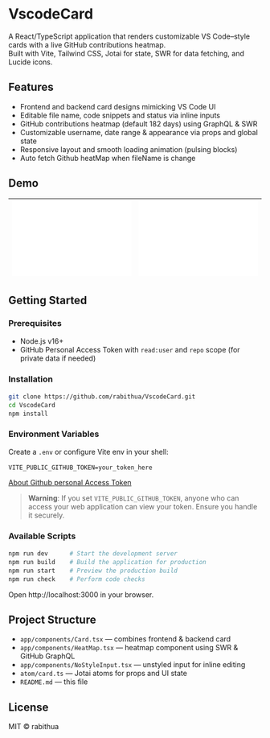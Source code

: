 # VscodeCard

A React/TypeScript application that renders customizable VS Code–style cards with a live GitHub contributions heatmap.  
Built with Vite, Tailwind CSS, Jotai for state, SWR for data fetching, and Lucide icons.

## Features

- Frontend and backend card designs mimicking VS Code UI
- Editable file name, code snippets and status via inline inputs
- GitHub contributions heatmap (default 182 days) using GraphQL & SWR
- Customizable username, date range & appearance via props and global state
- Responsive layout and smooth loading animation (pulsing blocks)
- Auto fetch Github heatMap when fileName is change

## Demo

| ![Backend Card](./screenshot/CardBackend.svg) | ![Frontend Card](./screenshot/CardFrontend.svg) |
| --------------------------------------------- | ----------------------------------------------- |

## Getting Started

### Prerequisites

- Node.js v16+
- GitHub Personal Access Token with `read:user` and `repo` scope (for private data if needed)

### Installation

```bash
git clone https://github.com/rabithua/VscodeCard.git
cd VscodeCard
npm install
```

### Environment Variables

Create a `.env` or configure Vite env in your shell:

```
VITE_PUBLIC_GITHUB_TOKEN=your_token_here
```

[About Github personal Access Token](https://docs.github.com/zh/authentication/keeping-your-account-and-data-secure/managing-your-personal-access-tokens)

> **Warning**: If you set `VITE_PUBLIC_GITHUB_TOKEN`, anyone who can access your web application can view your token. Ensure you handle it securely.

### Available Scripts

```bash
npm run dev      # Start the development server
npm run build    # Build the application for production
npm run start    # Preview the production build
npm run check    # Perform code checks
```

Open http://localhost:3000 in your browser.

## Project Structure

- `app/components/Card.tsx` — combines frontend & backend card
- `app/components/HeatMap.tsx` — heatmap component using SWR & GitHub GraphQL
- `app/components/NoStyleInput.tsx` — unstyled input for inline editing
- `atom/card.ts` — Jotai atoms for props and UI state
- `README.md` — this file

## License

MIT © rabithua

